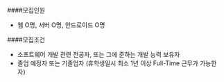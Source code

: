 ####모집인원
* 웹 O명, 서버 O명, 안드로이드 O명

####모집조건
* 소프트웨어 개발 관련 전공자, 또는 그에 준하는 개발 능력 보유자
* 졸업 예정자 또는 기졸업자 (휴학생일시 최소 1년 이상 Full-Time 근무가 가능한 자)
